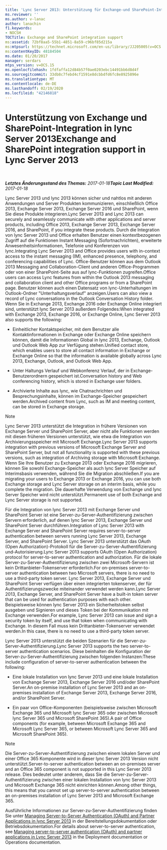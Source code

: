 ```yaml
---
title: 'Lync Server 2013: Unterstützung für Exchange-und SharePoint-Integration'
ms.reviewer: ''
ms.author: v-lanac
author: lanachin
f1.keywords:
- NOCSH
TOCTitle: Exchange and SharePoint integration support
ms:assetid: 72bf8aa5-55b1-4851-8a59-c96bf85d215a
ms:mtpsurl: https://technet.microsoft.com/en-us/library/JJ205005(v=OCS.15)
ms:contentKeyID: 48184504
ms.date: 01/20/2017
manager: serdars
mtps_version: v=OCS.15
ms.openlocfilehash: 1fdfaffa12d84b57f0ae0203ebc14491bb6d8d4f
ms.sourcegitcommit: 33db8c7febd4cf1591e8dcbbdfd6fc8e8925896e
ms.translationtype: MT
ms.contentlocale: de-DE
ms.lasthandoff: 02/19/2020
ms.locfileid: "42146818"
---
```

<div data-xmlns="http://www.w3.org/1999/xhtml">

<div class="topic" data-xmlns="http://www.w3.org/1999/xhtml" data-msxsl="urn:schemas-microsoft-com:xslt" data-cs="http://msdn.microsoft.com/">

<div data-asp="https://msdn2.microsoft.com/asp">

# <a name="exchange-and-sharepoint-integration-support-in-lync-server-2013"></a><span data-ttu-id="02ce1-102">Unterstützung von Exchange und SharePoint-Integration in lync Server 2013</span><span class="sxs-lookup"><span data-stu-id="02ce1-102">Exchange and SharePoint integration support in Lync Server 2013</span></span>

</div>

<div id="mainSection">

<div id="mainBody">

<span> </span>

<span data-ttu-id="02ce1-103">_**Letztes Änderungsstand des Themas:** 2017-01-18_</span><span class="sxs-lookup"><span data-stu-id="02ce1-103">_**Topic Last Modified:** 2017-01-18_</span></span>

<span data-ttu-id="02ce1-104">Lync Server 2013 und lync 2013 können sicher und nahtlos mit anderen Anwendungen und Server Produkten kommunizieren, einschließlich Office 2013, Exchange Server 2013, Exchange Server 2016 und SharePoint, wenn Sie diese Produkte integrieren.</span><span class="sxs-lookup"><span data-stu-id="02ce1-104">Lync Server 2013 and Lync 2013 can securely and seamlessly communicate with other applications and server products, including Office 2013, Exchange Server 2013, Exchange Server 2016, and SharePoint, if you integrate these products.</span></span> <span data-ttu-id="02ce1-105">Durch die Integration von lync Server 2013 und Office erhalten Benutzer einen kontextbezogenen Zugriff auf die Funktionen Instant Messaging (Sofortnachrichten), erweiterte Anwesenheitsinformationen, Telefonie und Konferenzen von lync.</span><span class="sxs-lookup"><span data-stu-id="02ce1-105">Integrating Lync Server 2013 and Office provides users with in-context access to the instant messaging (IM), enhanced presence, telephony, and conferencing capabilities of Lync.</span></span> <span data-ttu-id="02ce1-106">Office-Benutzer können aus dem Outlook 2013 Messaging and Collaboration-Client und anderen Office-Programmen oder von einer SharePoint-Seite aus auf lync-Funktionen zugreifen.</span><span class="sxs-lookup"><span data-stu-id="02ce1-106">Office users can access Lync features from within the Outlook 2013 messaging and collaboration client and other Office programs or from a SharePoint page.</span></span> <span data-ttu-id="02ce1-107">Benutzer können auch einen Datensatz von lync-Unterhaltungen im Outlook-Ordner "Unterhaltungsverlauf" anzeigen.</span><span class="sxs-lookup"><span data-stu-id="02ce1-107">Users can also view a record of Lync conversations in the Outlook Conversation History folder.</span></span> <span data-ttu-id="02ce1-108">Wenn Sie in Exchange 2013, Exchange 2016 oder Exchange Online integriert sind, unterstützt lync Server 2013 außerdem Folgendes:</span><span class="sxs-lookup"><span data-stu-id="02ce1-108">When integrated with Exchange 2013, Exchange 2016, or Exchange Online, Lync Server 2013 also supports the following:</span></span>

  - <span data-ttu-id="02ce1-109">Einheitlicher Kontaktspeicher, mit dem Benutzer alle Kontaktinformationen in Exchange oder Exchange Online speichern können, damit die Informationen Global in lync 2013, Exchange, Outlook und Outlook Web App zur Verfügung stehen.</span><span class="sxs-lookup"><span data-stu-id="02ce1-109">Unified contact store, which enables users to store all contact information in Exchange or Exchange Online so that the information is available globally across Lync 2013, Exchange, Outlook, and Outlook Web App.</span></span>

  - <span data-ttu-id="02ce1-110">Unter Haltungs Verlauf und Webkonferenz Verlauf, der in Exchange-Benutzerordnern gespeichert ist.</span><span class="sxs-lookup"><span data-stu-id="02ce1-110">Conversation history and Web conferencing history, which is stored in Exchange user folders.</span></span>

  - <span data-ttu-id="02ce1-111">Archivierte Inhalte aus lync, wie Chatnachrichten und Besprechungsinhalte, können im Exchange-Speicher gespeichert werden.</span><span class="sxs-lookup"><span data-stu-id="02ce1-111">Archived content from Lync, such as IM and meeting content, can be stored in Exchange storage.</span></span>

<div>


> [!NOTE]  
> <span data-ttu-id="02ce1-112">Lync Server 2013 unterstützt die Integration in frühere Versionen von Exchange Server und SharePoint Server, aber nicht alle Funktionen werden mit diesen früheren Versionen unterstützt, wie etwa die Integration von Archivierungsspeicher mit Microsoft Exchange.</span><span class="sxs-lookup"><span data-stu-id="02ce1-112">Lync Server 2013 supports integration with previous versions of Microsoft Exchange Server and SharePoint Server, but not all functionality is supported with these previous versions, such as integration of Archiving storage with Microsoft Exchange.</span></span><BR><span data-ttu-id="02ce1-113">Wenn Sie Ihre Benutzer zu Exchange 2013 oder Exchange 2016 migrieren, können Sie sowohl Exchange-Speicher als auch lync Server Speicher auf Interimsbasis verwenden, während Sie die Migration abschließen.</span><span class="sxs-lookup"><span data-stu-id="02ce1-113">If you are migrating your users to Exchange 2013 or Exchange 2016, you can use both Exchange storage and Lync Server storage on an interim basis, while you complete the migration.</span></span> <span data-ttu-id="02ce1-114">Die dauerhafte Verwendung von Exchange und lync Server Speicher wird nicht unterstützt.</span><span class="sxs-lookup"><span data-stu-id="02ce1-114">Permanent use of both Exchange and Lync Server storage is not supported.</span></span>



</div>

<span data-ttu-id="02ce1-115">Für die Integration von lync Server 2013 mit Exchange Server und SharePoint Server ist eine Server-zu-Server-Authentifizierung zwischen Servern erforderlich, auf denen lync Server 2013, Exchange Server und SharePoint Server durchführen.</span><span class="sxs-lookup"><span data-stu-id="02ce1-115">Integration of Lync Server 2013 with Exchange Server and SharePoint Server requires server-to-server authentication between servers running Lync Server 2013, Exchange Server, and SharePoint Server.</span></span> <span data-ttu-id="02ce1-116">Lync Server 2013 unterstützt das OAuth (Open Authorization)-Protokoll für die Server-zu-Server-Authentifizierung und-Autorisierung.</span><span class="sxs-lookup"><span data-stu-id="02ce1-116">Lync Server 2013 supports OAuth (Open Authorization) protocol for server-to-server authentication and authorization.</span></span> <span data-ttu-id="02ce1-117">Für die lokale Server-zu-Server-Authentifizierung zwischen zwei Microsoft-Servern ist kein Drittanbieter-Tokenserver erforderlich.</span><span class="sxs-lookup"><span data-stu-id="02ce1-117">For on-premises server-to-server authentication between two Microsoft servers, there is no need to use a third-party token server.</span></span> <span data-ttu-id="02ce1-118">Lync Server 2013, Exchange Server und SharePoint Server verfügen über einen integrierten tokenserver, der für Authentifizierungszwecke miteinander verwendet werden kann.</span><span class="sxs-lookup"><span data-stu-id="02ce1-118">Lync Server 2013, Exchange Server, and SharePoint Server have a built-in token server that can be used for authentication purposes with each other.</span></span> <span data-ttu-id="02ce1-119">Beispielsweise können lync Server 2013 ein Sicherheitstoken selbst ausgeben und Signieren und dieses Token bei der Kommunikation mit Exchange verwenden.</span><span class="sxs-lookup"><span data-stu-id="02ce1-119">For example, Lync Server 2013 can issue and sign a security token by itself, and use that token when communicating with Exchange.</span></span> <span data-ttu-id="02ce1-120">In diesem Fall muss kein Drittanbieter-Tokenserver verwendet werden.</span><span class="sxs-lookup"><span data-stu-id="02ce1-120">In this case, there is no need to use a third-party token server.</span></span>

<span data-ttu-id="02ce1-121">Lync Server 2013 unterstützt die beiden Szenarien für die Server-zu-Server-Authentifizierung.</span><span class="sxs-lookup"><span data-stu-id="02ce1-121">Lync Server 2013 supports the two server-to-server authentication scenarios.</span></span> <span data-ttu-id="02ce1-122">Diese beinhalten die Konfiguration der Server-zu-Server-Authentifizierung zwischen folgenden Instanzen:</span><span class="sxs-lookup"><span data-stu-id="02ce1-122">These include configuration of server-to-server authentication between the following:</span></span>

  - <span data-ttu-id="02ce1-123">Eine lokale Installation von lync Server 2013 und eine lokale Installation von Exchange Server 2013, Exchange Server 2016 und/oder SharePoint Server.</span><span class="sxs-lookup"><span data-stu-id="02ce1-123">An on-premise installation of Lync Server 2013 and an on-premises installation of Exchange Server 2013, Exchange Server 2016, and/or SharePoint Server.</span></span>

  - <span data-ttu-id="02ce1-124">Ein paar von Office-Komponenten (beispielsweise zwischen Microsoft Exchange 365 und Microsoft lync Server 365 oder zwischen Microsoft lync Server 365 und Microsoft SharePoint 365).</span><span class="sxs-lookup"><span data-stu-id="02ce1-124">A pair of Office components (for example, between Microsoft Exchange 365 and Microsoft Lync Server 365, or between Microsoft Lync Server 365 and Microsoft SharePoint 365).</span></span>

<div>


> [!NOTE]  
> <span data-ttu-id="02ce1-125">Die Server-zu-Server-Authentifizierung zwischen einem lokalen Server und einer Office 365 Komponente wird in dieser lync Server 2013 Version nicht unterstützt.</span><span class="sxs-lookup"><span data-stu-id="02ce1-125">Server-to-server authentication between an on-premises server and an Office 365 component is not supported in this Lync Server 2013 release.</span></span> <span data-ttu-id="02ce1-126">Dies bedeutet unter anderem, dass Sie die Server-zu-Server-Authentifizierung zwischen einer lokalen Installation von lync Server 2013 und Microsoft Exchange 365 nicht einrichten können.</span><span class="sxs-lookup"><span data-stu-id="02ce1-126">Among other things, this means that you cannot set up server-to-server authentication between an on-premises installation of Lync Server 2013 and Microsoft Exchange 365.</span></span>



</div>

<span data-ttu-id="02ce1-127">Ausführliche Informationen zur Server-zu-Server-Authentifizierung finden Sie unter [Managing Server-to-Server Authentication (OAuth) and Partner Applications in lync Server 2013](lync-server-2013-managing-server-to-server-authentication-oauth-and-partner-applications.md) in der Bereitstellungsdokumentation oder Betriebsdokumentation.</span><span class="sxs-lookup"><span data-stu-id="02ce1-127">For details about server-to-server authentication, see [Managing server-to-server authentication (OAuth) and partner applications in Lync Server 2013](lync-server-2013-managing-server-to-server-authentication-oauth-and-partner-applications.md) in the Deployment documentation or Operations documentation.</span></span>

</div>

<span> </span>

</div>

</div>

</div>

